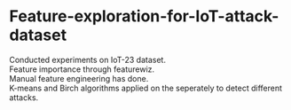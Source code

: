 # Feature-exploration-for-IoT-attack-dataset

Conducted experiments on IoT-23 dataset. <br />
Feature importance through featurewiz. <br />
Manual feature engineering has done. <br />
K-means and Birch algorithms applied on the seperately to detect different attacks. <br />
